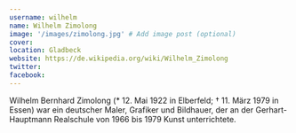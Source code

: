```yaml
---
username: wilhelm
name: Wilhelm Zimolong
image: '/images/zimolong.jpg' # Add image post (optional)
cover:
location: Gladbeck
website: https://de.wikipedia.org/wiki/Wilhelm_Zimolong
twitter: 
facebook: 
---
```


Wilhelm Bernhard Zimolong (* 12. Mai 1922 in Elberfeld; † 11. März 1979 in Essen) war ein deutscher Maler, Grafiker und Bildhauer, der an der Gerhart-Hauptmann Realschule von 1966 bis 1979 Kunst unterrichtete.

